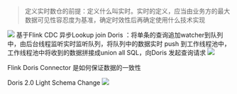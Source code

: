 >定义实时数仓的前提：定义什么叫实时。实时的定义，应当由业务方的最大数据可见性容忍度为基准，确定时效性后再确定使用什么技术实现


![](https://zhaosi-1253759587.cos.ap-nanjing.myqcloud.com/files/obsidian/picture/20231124191042.png)
基于Flink CDC 异步Lookup join Doris ：将单条的查询追加watcher到队列中，由后台线程监听实时监听队列，将队列中的数据实时 push 到工作线程池中，工作线程池中将收到的数据拼接成union all SQL，向Doris 发起查询请求
![](https://zhaosi-1253759587.cos.ap-nanjing.myqcloud.com/files/obsidian/picture/20231226192150.png)

Flink  Doris Connector 是如何保证数据的一致性 


Doris 2.0 Light Schema Change 
![](https://zhaosi-1253759587.cos.ap-nanjing.myqcloud.com/files/obsidian/picture/20231226204047.png)
 


